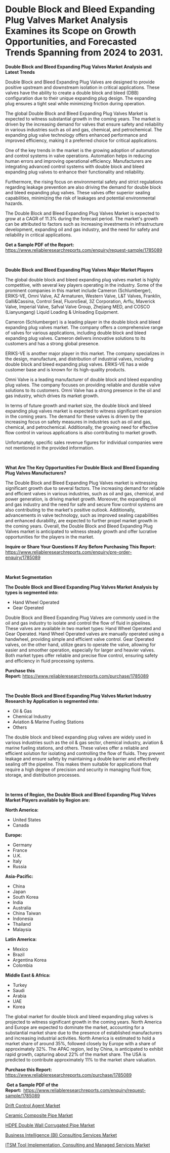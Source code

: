 <p><h1>Double Block and Bleed Expanding Plug Valves Market Analysis Examines its Scope on Growth Opportunities, and Forecasted Trends Spanning from 2024 to 2031.</h1></p><p><strong>Double Block and Bleed Expanding Plug Valves Market Analysis and Latest Trends</strong></p>
<p><p>Double Block and Bleed Expanding Plug Valves are designed to provide positive upstream and downstream isolation in critical applications. These valves have the ability to create a double block and bleed (DBB) configuration due to their unique expanding plug design. The expanding plug ensures a tight seal while minimizing friction during operation.</p><p>The global Double Block and Bleed Expanding Plug Valves Market is expected to witness substantial growth in the coming years. The market is driven by the increasing demand for valves that ensure safety and reliability in various industries such as oil and gas, chemical, and petrochemical. The expanding plug valve technology offers enhanced performance and improved efficiency, making it a preferred choice for critical applications.</p><p>One of the key trends in the market is the growing adoption of automation and control systems in valve operations. Automation helps in reducing human errors and improving operational efficiency. Manufacturers are integrating advanced control systems with double block and bleed expanding plug valves to enhance their functionality and reliability.</p><p>Furthermore, the rising focus on environmental safety and strict regulations regarding leakage prevention are also driving the demand for double block and bleed expanding plug valves. These valves offer superior sealing capabilities, minimizing the risk of leakages and potential environmental hazards.</p><p>The Double Block and Bleed Expanding Plug Valves Market is expected to grow at a CAGR of 11.3% during the forecast period. The market's growth can be attributed to factors such as increasing investments in infrastructure development, expanding oil and gas industry, and the need for safety and reliability in critical applications.</p></p>
<p><strong>Get a Sample PDF of the Report:&nbsp;</strong> <a href="https://www.reliableresearchreports.com/enquiry/request-sample/1785089">https://www.reliableresearchreports.com/enquiry/request-sample/1785089</a></p>
<p>&nbsp;</p>
<p><strong>Double Block and Bleed Expanding Plug Valves Major Market Players</strong></p>
<p><p>The global double block and bleed expanding plug valves market is highly competitive, with several key players operating in the industry. Some of the prominent companies in this market include Cameron (Schlumberger), ERIKS-VE, Omni Valve, AZ Armaturen, Western Valve, L&T Valves, Franklin, Galli&Cassina, Control Seal, FluoroSeal, 3Z Corporation, Arflu, Maverick Valve, Imperial Valve, Safval Valve Group, Zhejiang MED, and COSCO (Lianyungang) Liquid Loading & Unloading Equipment.</p><p>Cameron (Schlumberger) is a leading player in the double block and bleed expanding plug valves market. The company offers a comprehensive range of valves for various applications, including double block and bleed expanding plug valves. Cameron delivers innovative solutions to its customers and has a strong global presence.</p><p>ERIKS-VE is another major player in this market. The company specializes in the design, manufacture, and distribution of industrial valves, including double block and bleed expanding plug valves. ERIKS-VE has a wide customer base and is known for its high-quality products.</p><p>Omni Valve is a leading manufacturer of double block and bleed expanding plug valves. The company focuses on providing reliable and durable valve solutions to its customers. Omni Valve has a strong presence in the oil and gas industry, which drives its market growth.</p><p>In terms of future growth and market size, the double block and bleed expanding plug valves market is expected to witness significant expansion in the coming years. The demand for these valves is driven by the increasing focus on safety measures in industries such as oil and gas, chemical, and petrochemical. Additionally, the growing need for effective flow control in various applications is also contributing to market growth.</p><p>Unfortunately, specific sales revenue figures for individual companies were not mentioned in the provided information.</p></p>
<p>&nbsp;</p>
<p><strong>What Are The Key Opportunities For Double Block and Bleed Expanding Plug Valves Manufacturers?</strong></p>
<p><p>The Double Block and Bleed Expanding Plug Valves market is witnessing significant growth due to several factors. The increasing demand for reliable and efficient valves in various industries, such as oil and gas, chemical, and power generation, is driving market growth. Moreover, the expanding oil and gas industry and the need for safe and secure flow control systems are also contributing to the market's positive outlook. Additionally, advancements in valve technology, such as improved sealing capabilities and enhanced durability, are expected to further propel market growth in the coming years. Overall, the Double Block and Bleed Expanding Plug Valves market is anticipated to witness steady growth and offer lucrative opportunities for the players in the market.</p></p>
<p><strong>Inquire or Share Your Questions If Any Before Purchasing This Report:</strong> <a href="https://www.reliableresearchreports.com/enquiry/pre-order-enquiry/1785089">https://www.reliableresearchreports.com/enquiry/pre-order-enquiry/1785089</a></p>
<p>&nbsp;</p>
<p><strong>Market Segmentation</strong></p>
<p><strong>The Double Block and Bleed Expanding Plug Valves Market Analysis by types is segmented into:</strong></p>
<p><ul><li>Hand Wheel Operated</li><li>Gear Operated</li></ul></p>
<p><p>Double Block and Bleed Expanding Plug Valves are commonly used in the oil and gas industry to isolate and control the flow of fluid in pipelines. These valves are available in two market types: Hand Wheel Operated and Gear Operated. Hand Wheel Operated valves are manually operated using a handwheel, providing simple and efficient valve control. Gear Operated valves, on the other hand, utilize gears to operate the valve, allowing for easier and smoother operation, especially for larger and heavier valves. Both market types offer reliable and precise flow control, ensuring safety and efficiency in fluid processing systems.</p></p>
<p><strong>Purchase this Report:&nbsp;</strong><a href="https://www.reliableresearchreports.com/purchase/1785089">https://www.reliableresearchreports.com/purchase/1785089</a></p>
<p>&nbsp;</p>
<p><strong>The Double Block and Bleed Expanding Plug Valves Market Industry Research by Application is segmented into:</strong></p>
<p><ul><li>Oil & Gas</li><li>Chemical Industry</li><li>Aviation & Marine Fueling Stations</li><li>Others</li></ul></p>
<p><p>The double block and bleed expanding plug valves are widely used in various industries such as the oil & gas sector, chemical industry, aviation & marine fueling stations, and others. These valves offer a reliable and efficient solution for isolating and controlling the flow of fluids. They prevent leakage and ensure safety by maintaining a double barrier and effectively sealing off the pipeline. This makes them suitable for applications that require a high degree of precision and security in managing fluid flow, storage, and distribution processes.</p></p>
<p>&nbsp;</p>
<p><strong>In terms of Region, the Double Block and Bleed Expanding Plug Valves Market Players available by Region are:</strong></p>
<p>
    <p> <strong> North America: </strong>
        <ul>
            <li>United States</li>
            <li>Canada</li>
        </ul>
        </p> 
    <p> <strong> Europe: </strong>
        <ul>
            <li>Germany</li>
            <li>France</li>
            <li>U.K.</li>
            <li>Italy</li>
            <li>Russia</li>
        </ul>
        </p> 
    <p> <strong> Asia-Pacific: </strong>
        <ul>
            <li>China</li>
            <li>Japan</li>
            <li>South Korea</li>
            <li>India</li>
            <li>Australia</li>
            <li>China Taiwan</li>
            <li>Indonesia</li>
            <li>Thailand</li>
            <li>Malaysia</li>
        </ul>
        </p> 
    <p> <strong> Latin America: </strong>
        <ul>
            <li>Mexico</li>
            <li>Brazil</li>
            <li>Argentina Korea</li>
            <li>Colombia</li>
        </ul>
        </p> 
    <p> <strong> Middle East & Africa: </strong>
        <ul>
            <li>Turkey</li>
            <li>Saudi</li>
            <li>Arabia</li>
            <li>UAE</li>
            <li>Korea</li>
        </ul>
    </p>
    </p>
<p><p>The global market for double block and bleed expanding plug valves is projected to witness significant growth in the coming years. North America and Europe are expected to dominate the market, accounting for a substantial market share due to the presence of established manufacturers and increasing industrial activities. North America is estimated to hold a market share of around 35%, followed closely by Europe with a share of approximately 32%. The APAC region, led by China, is anticipated to exhibit rapid growth, capturing about 22% of the market share. The USA is predicted to contribute approximately 11% to the market share valuation.</p></p>
<p><strong>Purchase this Report: </strong><a href="https://www.reliableresearchreports.com/purchase/1785089">https://www.reliableresearchreports.com/purchase/1785089</a></p>
<p>&nbsp;<strong>Get a Sample PDF of the Report:&nbsp;&nbsp;</strong><a href="https://www.reliableresearchreports.com/enquiry/request-sample/1785089">https://www.reliableresearchreports.com/enquiry/request-sample/1785089</a></p>
<p><strong></strong></p>
<p><p><a href="https://medium.com/@joshuajackson1010/drift-control-agent-market-competitive-analysis-market-trends-and-forecast-to-2031-0c9b4469c4dc">Drift Control Agent Market</a></p><p><a href="https://medium.com/@joshuajackson1010/ceramic-composite-pipe-market-comprehensive-assessment-by-type-application-and-geography-f4b04a6570b5">Ceramic Composite Pipe Market</a></p><p><a href="https://medium.com/@joshuajackson1010/decoding-hdpe-double-wall-corrugated-pipe-market-metrics-market-share-trends-and-growth-patterns-8b6a7f69e616">HDPE Double Wall Corrugated Pipe Market</a></p><p><a href="https://github.com/bonganingubeni/Market-Research-Report-List-1/blob/main/business-intelligence-bi-consulting-services-market.md">Business Intelligence (BI) Consulting Services Market</a></p><p><a href="https://github.com/Hassanmeister/Market-Research-Report-List-1/blob/main/itsm-tool-implementation-consulting-and-managed-services-market.md">ITSM Tool Implementation, Consulting and Managed Services Market</a></p></p>